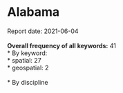 <h1>Alabama</h1>Report date: 2021-06-04<br><br><b>Overall frequency of all keywords:</b> 41  <br>* By keyword:  <br />   *  spatial: 27  <br>   * geospatial: 2  <br><br>* By discipline
